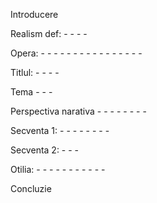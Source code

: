 Introducere

Realism def:
	-
	-
	-
	-

Opera:
	-
	-
	-
	-
	-
	-
		-
		-
		-
		-
		-
		-
		-
	-
	-
	-
	
Titlul:
	-
	-
	- 
	-

Tema
	-
	-
	-

Perspectiva narativa
	-
	-
	- 
		-
		-
		-
	-
	-

Secventa 1:
	-
	-
	-
	-
		-
		-
		-
		-
	
Secventa 2:
	-
	-
	-

Otilia:
	-
	-
	-
	-
	-
		-
		-
		-
		-
		-
	- 
	
	

Concluzie
